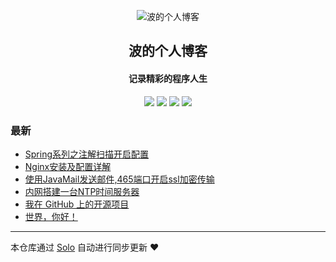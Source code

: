 <p align="center"><img alt="波的个人博客" src="https://static.b3log.org/images/brand/solo-32.png"></p><h2 align="center">
波的个人博客
</h2>

<h4 align="center">记录精彩的程序人生</h4>
<p align="center"><a title="波的个人博客" target="_blank" href="https://github.com/wubo8196/solo-blog"><img src="https://img.shields.io/github/last-commit/wubo8196/solo-blog.svg?style=flat-square&color=FF9900"></a>
<a title="GitHub repo size in bytes" target="_blank" href="https://github.com/wubo8196/solo-blog"><img src="https://img.shields.io/github/repo-size/wubo8196/solo-blog.svg?style=flat-square"></a>
<a title="Solo Version" target="_blank" href="https://github.com/88250/solo/releases"><img src="https://img.shields.io/badge/solo-3.6.3-f1e05a.svg?style=flat-square&color=blueviolet"></a>
<a title="Hits" target="_blank" href="https://github.com/88250/hits"><img src="https://hits.b3log.org/wubo8196/solo-blog.svg"></a></p>

### 最新

* [Spring系列之注解扫描开启配置](https://www.bolog.top/articles/2019/12/02/1575287956548.html)
* [Nginx安装及配置详解](https://www.bolog.top/articles/2019/10/13/1570961556601.html)
* [使用JavaMail发送邮件,465端口开启ssl加密传输](https://www.bolog.top/articles/2019/09/10/1568105189581.html)
* [内网搭建一台NTP时间服务器](https://www.bolog.top/articles/2019/07/26/1564131423656.html)
* [我在 GitHub 上的开源项目](https://www.bolog.top/my-github-repos)
* [世界，你好！](https://www.bolog.top/hello-solo)



---

本仓库通过 [Solo](https://github.com/88250/solo) 自动进行同步更新 ❤️ 